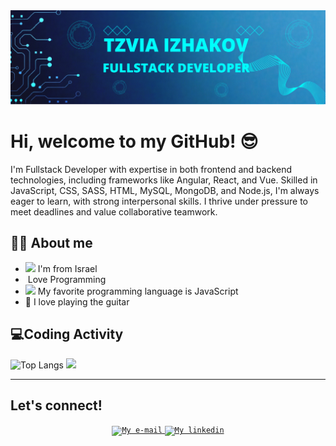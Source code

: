 <img src="./img/Blue Tosca Geometric Technology Linkedln Banner.png"/>
<h1>Hi, welcome to my GitHub! 😎</h1>
<p>I'm Fullstack Developer with expertise in both frontend and backend technologies, including frameworks like Angular, React, and Vue. Skilled in JavaScript, CSS, SASS, HTML, MySQL, MongoDB, and Node.js, I'm always eager to learn, with strong interpersonal skills. I thrive under pressure to meet deadlines and value collaborative teamwork. </p>
<h2 dir="auto">👩‍💻 About me</h2>
<ul dir="auto">
<li><img src="https://cdn.britannica.com/53/1753-004-03582EDA/Flag-Israel.jpg" width="16" style="max-width: 100%;"/> I'm from Israel</li>
<li><img width="16" src="https://media.istockphoto.com/id/1219473620/vector/young-female-character-writing-code-on-a-desktop-computer-working-from-home-millennials-at.jpg?s=612x612&w=0&k=20&c=zOE7SRWT0gSIVxrioPGTFWpWwXE0_aYsF3ub6q9U3Ho=" alt="" style="max-width: 100%;"/> Love Programming</li>
<li><img width="16" src="https://upload.wikimedia.org/wikipedia/commons/6/6a/JavaScript-logo.png" style="max-width: 100%;"/> My favorite programming language is JavaScript</li>
<li>🎸 I love playing the guitar</li>
</ul>
<h2>💻Coding Activity</h2>
<p>
    <img src="https://github-readme-stats.vercel.app/api/top-langs/?username=TzviaIzhakov&size_weight=0.5&count_weight=0.5" alt="Top Langs" width="30%" style="max-width: 100%;"/>
    <img src="https://github-readme-stats.vercel.app/api?username=TzviaIzhakov&hide=rank_icon" width="62%" style="max-width: 100%" />
</p>
<hr/>
<h2>Let's connect!</h2>
<!-- <p>
<code>
<a href="mailto:tzvia.izhakov@gmail.com">
<img src="https://purepng.com/public/uploads/large/purepng.com-mail-iconsymbolsiconsapple-iosiosios-8-iconsios-8-721522596075clftr.png" width="30%" style="max-width: 100%;"/>
</a>
</code>
<code><a href="www.linkedin.com/in/tzvia-izhakov-55694723b"><img src="https://upload.wikimedia.org/wikipedia/commons/thumb/8/81/LinkedIn_icon.svg/1024px-LinkedIn_icon.svg.png" width="30%" style="max-width: 100%;"/></a></code>
</p> -->
<p align="center" dir="auto">
<a href="mailto:tzvia.izhakov@gmail.com">
<code><img alt="My e-mail" width="32" src="https://purepng.com/public/uploads/large/purepng.com-mail-iconsymbolsiconsapple-iosiosios-8-iconsios-8-721522596075clftr.png" style="max-width: 100%;"></code>
</a>
<a href="www.linkedin.com/in/tzvia-izhakov-55694723b">
  <code><img alt="My linkedin" width="32" src="ttps://upload.wikimedia.org/wikipedia/commons/thumb/8/81/LinkedIn_icon.svg/1024px-LinkedIn_icon.svg.png" style="max-width: 100%;"></code>
</a>
</p>
